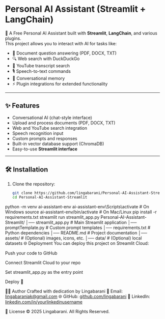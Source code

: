 # Personal AI Assistant (Streamlit + LangChain)

🚀 A Free Personal AI Assistant built with **Streamlit**, **LangChain**, and various plugins.  
This project allows you to interact with AI for tasks like:
- 📄 Document question answering (PDF, DOCX, TXT)
- 🔍 Web search with DuckDuckGo
- 🎥 YouTube transcript search
- 🎙️ Speech-to-text commands
- 🧠 Conversational memory
- ⚡ Plugin integrations for extended functionality

---

## ✨ Features
- Conversational AI (chat-style interface)
- Upload and process documents (PDF, DOCX, TXT)
- Web and YouTube search integration
- Speech recognition input
- Custom prompts and responses
- Built-in vector database support (ChromaDB)
- Easy-to-use **Streamlit interface**

---

## 🛠️ Installation

1. Clone the repository:
   ```bash
   git clone https://github.com/lingabarani/Personal-AI-Assistant-Streamlit.git
   cd Personal-AI-Assistant-Streamlit
python -m venv ai-assistant-env
ai-assistant-env\Scripts\activate   # On Windows
source ai-assistant-env/bin/activate  # On Mac/Linux
pip install -r requirements.txt
streamlit run streamlit_app.py
Personal-AI-Assistant-Streamlit/
│── streamlit_app.py        # Main Streamlit application
│── promptTemplate.py       # Custom prompt templates
│── requirements.txt        # Python dependencies
│── README.md               # Project documentation
│── assets/                 # (Optional) images, icons, etc.
│── data/                   # (Optional) local datasets
🌐 Deployment
You can deploy this project on Streamlit Cloud:

Push your code to GitHub

Connect Streamlit Cloud to your repo

Set streamlit_app.py as the entry point

Deploy 🚀

👨‍💻 Author
Crafted with dedication by Lingabarani
📧 Email: lingabaraniak@gmail.com
🌐 GitHub: [github.com/lingabarani](https://github.com/lingabarani)
🔗 LinkedIn: [linkedin.com/in/yourlinkedinusername](https://www.linkedin.com/in/lingabarani/)

📜 License
© 2025 Lingabarani. All Rights Reserved.


